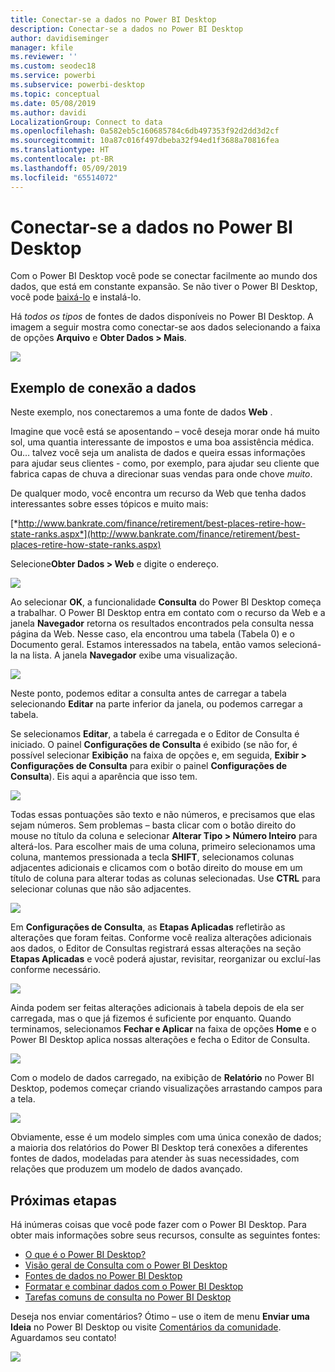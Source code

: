 ```yaml
---
title: Conectar-se a dados no Power BI Desktop
description: Conectar-se a dados no Power BI Desktop
author: davidiseminger
manager: kfile
ms.reviewer: ''
ms.custom: seodec18
ms.service: powerbi
ms.subservice: powerbi-desktop
ms.topic: conceptual
ms.date: 05/08/2019
ms.author: davidi
LocalizationGroup: Connect to data
ms.openlocfilehash: 0a582eb5c160685784c6db497353f92d2dd3d2cf
ms.sourcegitcommit: 10a87c016f497dbeba32f94ed1f3688a70816fea
ms.translationtype: HT
ms.contentlocale: pt-BR
ms.lasthandoff: 05/09/2019
ms.locfileid: "65514072"
---
```

# <a name="connect-to-data-in-power-bi-desktop"></a>Conectar-se a dados no Power BI Desktop
Com o Power BI Desktop você pode se conectar facilmente ao mundo dos dados, que está em constante expansão. Se não tiver o Power BI Desktop, você pode [baixá-lo](http://go.microsoft.com/fwlink/?LinkID=521662) e instalá-lo.

Há *todos os tipos* de fontes de dados disponíveis no Power BI Desktop. A imagem a seguir mostra como conectar-se aos dados selecionando a faixa de opções **Arquivo** e **Obter Dados \> Mais**.

![](media/desktop-connect-to-data/getdatavid_smallv2.gif)

## <a name="example-of-connecting-to-data"></a>Exemplo de conexão a dados
Neste exemplo, nos conectaremos a uma fonte de dados **Web** .

Imagine que você está se aposentando – você deseja morar onde há muito sol, uma quantia interessante de impostos e uma boa assistência médica. Ou… talvez você seja um analista de dados e queira essas informações para ajudar seus clientes - como, por exemplo, para ajudar seu cliente que fabrica capas de chuva a direcionar suas vendas para onde chove *muito*.

De qualquer modo, você encontra um recurso da Web que tenha dados interessantes sobre esses tópicos e muito mais:

[*http://www.bankrate.com/finance/retirement/best-places-retire-how-state-ranks.aspx*](http://www.bankrate.com/finance/retirement/best-places-retire-how-state-ranks.aspx)

Selecione**Obter Dados \> Web** e digite o endereço.

![](media/desktop-connect-to-data/connecttodata_3.png)

Ao selecionar **OK**, a funcionalidade **Consulta** do Power BI Desktop começa a trabalhar. O Power BI Desktop entra em contato com o recurso da Web e a janela **Navegador** retorna os resultados encontrados pela consulta nessa página da Web. Nesse caso, ela encontrou uma tabela (Tabela 0) e o Documento geral. Estamos interessados na tabela, então vamos selecioná-la na lista. A janela **Navegador** exibe uma visualização.

![](media/desktop-connect-to-data/datasources_fromnavigatordialog.png)

Neste ponto, podemos editar a consulta antes de carregar a tabela selecionando **Editar** na parte inferior da janela, ou podemos carregar a tabela.

Se selecionamos **Editar**, a tabela é carregada e o Editor de Consulta é iniciado. O painel **Configurações de Consulta** é exibido (se não for, é possível selecionar **Exibição** na faixa de opções e, em seguida, **Exibir \> Configurações de Consulta** para exibir o painel **Configurações de Consulta**). Eis aqui a aparência que isso tem.

![](media/desktop-connect-to-data/designer_gsg_editquery.png)

Todas essas pontuações são texto e não números, e precisamos que elas sejam números. Sem problemas – basta clicar com o botão direito do mouse no título da coluna e selecionar **Alterar Tipo \> Número Inteiro** para alterá-los. Para escolher mais de uma coluna, primeiro selecionamos uma coluna, mantemos pressionada a tecla **SHIFT**, selecionamos colunas adjacentes adicionais e clicamos com o botão direito do mouse em um título de coluna para alterar todas as colunas selecionadas. Use **CTRL** para selecionar colunas que não são adjacentes.

![](media/desktop-connect-to-data/designer_gsg_changedatatype.png)

Em **Configurações de Consulta**, as **Etapas Aplicadas** refletirão as alterações que foram feitas. Conforme você realiza alterações adicionais aos dados, o Editor de Consultas registrará essas alterações na seção **Etapas Aplicadas** e você poderá ajustar, revisitar, reorganizar ou excluí-las conforme necessário.

![](media/desktop-connect-to-data/designer_gsg_appliedsteps_changedtype.png)

Ainda podem ser feitas alterações adicionais à tabela depois de ela ser carregada, mas o que já fizemos é suficiente por enquanto. Quando terminamos, selecionamos **Fechar e Aplicar** na faixa de opções **Home** e o Power BI Desktop aplica nossas alterações e fecha o Editor de Consulta.

![](media/desktop-connect-to-data/connecttodata_closenload.png)

Com o modelo de dados carregado, na exibição de **Relatório** no Power BI Desktop, podemos começar criando visualizações arrastando campos para a tela.

![](media/desktop-connect-to-data/connecttodata_dragontoreportview.png)

Obviamente, esse é um modelo simples com uma única conexão de dados; a maioria dos relatórios do Power BI Desktop terá conexões a diferentes fontes de dados, modeladas para atender às suas necessidades, com relações que produzem um modelo de dados avançado. 

## <a name="next-steps"></a>Próximas etapas
Há inúmeras coisas que você pode fazer com o Power BI Desktop. Para obter mais informações sobre seus recursos, consulte as seguintes fontes:

* [O que é o Power BI Desktop?](desktop-what-is-desktop.md)
* [Visão geral de Consulta com o Power BI Desktop](desktop-query-overview.md)
* [Fontes de dados no Power BI Desktop](desktop-data-sources.md)
* [Formatar e combinar dados com o Power BI Desktop](desktop-shape-and-combine-data.md)
* [Tarefas comuns de consulta no Power BI Desktop](desktop-common-query-tasks.md)   

Deseja nos enviar comentários? Ótimo – use o item de menu **Enviar uma Ideia** no Power BI Desktop ou visite [Comentários da comunidade](http://community.powerbi.com/t5/Community-Feedback/bd-p/community-feedback). Aguardamos seu contato!

![](media/desktop-connect-to-data/sendfeedback.png)

